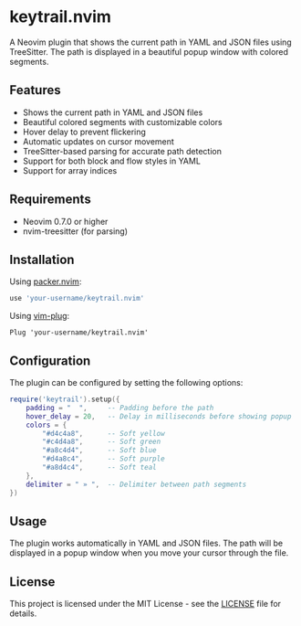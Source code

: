# keytrail.nvim

A Neovim plugin that shows the current path in YAML and JSON files using TreeSitter. The path is displayed in a beautiful popup window with colored segments.

## Features

- Shows the current path in YAML and JSON files
- Beautiful colored segments with customizable colors
- Hover delay to prevent flickering
- Automatic updates on cursor movement
- TreeSitter-based parsing for accurate path detection
- Support for both block and flow styles in YAML
- Support for array indices

## Requirements

- Neovim 0.7.0 or higher
- nvim-treesitter (for parsing)

## Installation

Using [packer.nvim](https://github.com/wbthomason/packer.nvim):

```lua
use 'your-username/keytrail.nvim'
```

Using [vim-plug](https://github.com/junegunn/vim-plug):

```vim
Plug 'your-username/keytrail.nvim'
```

## Configuration

The plugin can be configured by setting the following options:

```lua
require('keytrail').setup({
    padding = "  ",     -- Padding before the path
    hover_delay = 20,   -- Delay in milliseconds before showing popup
    colors = {
        "#d4c4a8",      -- Soft yellow
        "#c4d4a8",      -- Soft green
        "#a8c4d4",      -- Soft blue
        "#d4a8c4",      -- Soft purple
        "#a8d4c4",      -- Soft teal
    },
    delimiter = " » ",  -- Delimiter between path segments
})
```

## Usage

The plugin works automatically in YAML and JSON files. The path will be displayed in a popup window when you move your cursor through the file.

## License

This project is licensed under the MIT License - see the [LICENSE](LICENSE) file for details. 